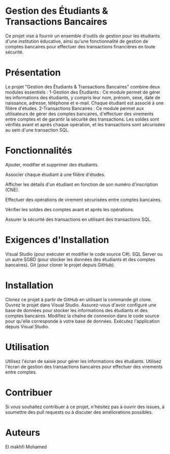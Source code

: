 # Gestion des Étudiants & Transactions Bancaires

Ce projet vise à fournir un ensemble d'outils de gestion pour les étudiants d'une institution éducative, ainsi qu'une fonctionnalité de gestion de comptes bancaires pour effectuer des transactions financières en toute sécurité.

<h1>Présentation</h1>
<p>Le projet "Gestion des Étudiants & Transactions Bancaires" combine deux modules essentiels :
1-Gestion des Étudiants : Ce module permet de gérer les informations des étudiants, y compris leur nom, prénom, sexe, date de naissance, adresse, téléphone et e-mail. Chaque étudiant est associé à une filière d'études.
2-Transactions Bancaires : Ce module permet aux utilisateurs de gérer des comptes bancaires, d'effectuer des virements entre comptes et de garantir la sécurité des transactions. Les soldes sont vérifiés avant et après chaque opération, et les transactions sont sécurisées au sein d'une transaction SQL.</p>

<h1>Fonctionnalités</h1>
<p>Ajouter, modifier et supprimer des étudiants.</p>
<p>Associer chaque étudiant à une filière d'études.</p>
<p>Afficher les détails d'un étudiant en fonction de son numéro d'inscription (CNE).</p>
<p>Effectuer des opérations de virement sécurisées entre comptes bancaires.</p>
<p>Vérifier les soldes des comptes avant et après les opérations.</p>
<p>Assurer la sécurité des transactions en utilisant des transactions SQL.</p>

<h1>Exigences d'Installation</h1>
<p>Visual Studio (pour exécuter et modifier le code source C#).
SQL Server ou un autre SGBD (pour stocker les données des étudiants et des comptes bancaires).
Git (pour cloner le projet depuis GitHub).</p>

<h1>Installation</h1>
<p>Clonez ce projet à partir de GitHub en utilisant la commande git clone.
Ouvrez le projet dans Visual Studio.
Assurez-vous d'avoir configuré une base de données pour stocker les informations des étudiants et des comptes bancaires.
Modifiez la chaîne de connexion dans le code source pour qu'elle corresponde à votre base de données.
Exécutez l'application depuis Visual Studio.</p>

<h1>Utilisation</h1>
<p>Utilisez l'écran de saisie pour gérer les informations des étudiants.
Utilisez l'écran de gestion des transactions bancaires pour effectuer des virements entre comptes.</p>

<h1>Contribuer</h1>
<p>Si vous souhaitez contribuer à ce projet, n'hésitez pas à ouvrir des issues, à soumettre des pull requests ou à discuter des améliorations possibles.</p>

<h1>Auteurs</h1>
El makhfi Mohamed


